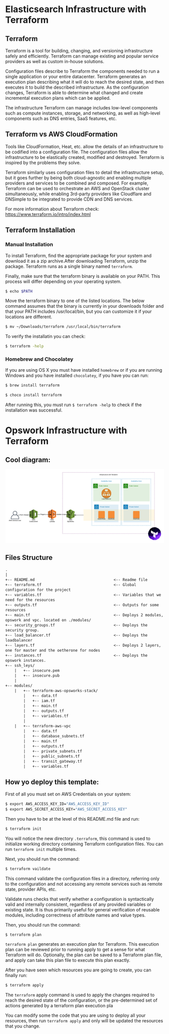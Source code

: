 # Elasticsearch Infrastructure with Terraform

## Terraform

Terraform is a tool for building, changing, and versioning infrastructure safely and efficiently. Terraform can manage existing and popular service providers as well as custom in-house solutions.

Configuration files describe to Terraform the components needed to run a single application or your entire datacenter. Terraform generates an execution plan describing what it will do to reach the desired state, and then executes it to build the described infrastructure. As the configuration changes, Terraform is able to determine what changed and create incremental execution plans which can be applied.

The infrastructure Terraform can manage includes low-level components such as compute instances, storage, and networking, as well as high-level components such as DNS entries, SaaS features, etc.

## Terraform vs AWS CloudFormation

Tools like CloudFormation, Heat, etc. allow the details of an infrastructure to be codified into a configuration file. The configuration files allow the infrastructure to be elastically created, modified and destroyed. Terraform is inspired by the problems they solve.

Terraform similarly uses configuration files to detail the infrastructure setup, but it goes further by being both cloud-agnostic and enabling multiple providers and services to be combined and composed. For example, Terraform can be used to orchestrate an AWS and OpenStack cluster simultaneously, while enabling 3rd-party providers like Cloudflare and DNSimple to be integrated to provide CDN and DNS services.

For more information about Terraform check: https://www.terraform.io/intro/index.html

## Terraform Installation

### Manual Installation 

To install Terraform, find the appropriate package for your system and download it as a zip archive.After downloading Terraform, unzip the package. Terraform runs as a single binary named `terraform`.

Finally, make sure that the terraform binary is available on your PATH. This process will differ depending on your operating system.

```bash
$ echo $PATH
```

Move the terraform binary to one of the listed locations. The below command assumes that the binary is currently in your downloads folder and that your PATH includes /usr/local/bin, but you can customize it if your locations are different.

```bash
$ mv ~/Downloads/terraform /usr/local/bin/terraform
```
To verify the installatin you can check:

```bash
$ terraform -help
```

### Homebrew and Chocolatey

If you are using OS X you must have installed `homebrew` or if you are running Windows and you have installed `chocolatey`, if you have you can run:

```bash
$ brew install terraform
```
```bash
$ choco install terraform
```

After running this, you must run ``` $ terraform -help ``` to check if the installation was successful.

# Opswork Infrastructure with Terraform
## Cool diagram:

<p align="center">
<img src="./img/structure.png"/>
</p>

## Files Structure
```
.
|
+-- README.md                                   <-- Readme file
+-- terraform.tf                                <-- Global configuration for the project
+-- variables.tf                                <-- Variables that we need for the resources
+-- outputs.tf                                  <-- Outputs for some resources
+-- main.tf                                     <-- Deploys 2 modules, opswork and vpc. located on ./modules/
+-- security_groups.tf                          <-- Deploys the security group.
+-- load_balancer.tf                            <-- Deploys the loadbalancer
+-- layers.tf                                   <-- Deploys 2 layers, one for master and the oetherone for nodes
+-- instances.tf                                <-- Deploys the opswork instances.
+-- ssh_leys/
    |   +-- insecure.pem
    |   +-- insecure.pub
    |
+-- modules/
    |   +-- terraform-aws-opsworks-stack/
        |   +-- data.tf
        |   +-- iam.tf
        |   +-- main.tf
        |   +-- outputs.tf
        |   +-- variables.tf
        |
    |   +-- terraform-aws-vpc
        |   +-- data.tf
        |   +-- database_subnets.tf
        |   +-- main.tf
        |   +-- outputs.tf
        |   +-- private_subnets.tf
        |   +-- public_subnets.tf
        |   +-- transit_gateway.tf
        |   +-- variables.tf 
```

## How yo deploy this template:

First of all you must set on AWS Credentials on your system:
``` bash
$ export AWS_ACCESS_KEY_ID="AWS_ACCESS_KEY_ID"
$ export AWS_SECRET_ACCESS_KEY="AWS_SECRET_ACCESS_KEY"
```
Then you have to be at the level of this README.md file and run:
``` bash
$ terraform init
```
You will notice the new directory `.terraform`, this command is used to initialize working directory containing Terraform configuration files. You can run `terraform init` multiple times.

Next, you should run the command:

``` bash
$ terraform vaildate
```

This command validate the configuration files in a directory, referring only to the configuration and not accessing any remote services such as remote state, provider APIs, etc.

Validate runs checks that verify whether a configuration is syntactically valid and internally consistent, regardless of any provided variables or existing state. It is thus primarily useful for general verification of reusable modules, including correctness of attribute names and value types.

Then, you should run the command:

``` bash
$ terraform plan
```
`terraform plan` generates an execution plan for Terraform. This execution plan can be reviewed prior to running apply to get a sense for what Terraform will do. Optionally, the plan can be saved to a Terraform plan file, and apply can take this plan file to execute this plan exactly.

After you have seen which resources you are going to create, you can finally run:

``` bash
$ terraform apply
```
The `terraform` apply command is used to apply the changes required to reach the desired state of the configuration, or the pre-determined set of actions generated by a terraform plan execution pla

You can modify some the code that you are using to deploy all your resources, then run `terraform apply` and only will be updated the resources that you change.